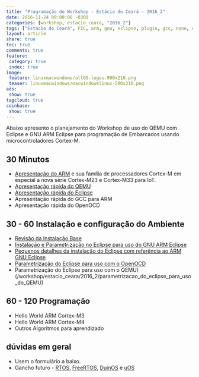 ```yaml
---
title: "Programação do Workshop - Estácio do Ceará - 2016_2"
date: 2016-11-24 00:00:00 -0300
categories: [workshop, estacio_ceara, "2016_2"]
tags: ["Estácio do Ceará", FIC, arm, gnu, eclipse, plugin, gcc, none, eabi, Workshop, pranejamento]
layout: article
share: true
toc: true
comments: true
feature:
 category: true
 index: true
image:
 feature: linuxmacwindows/allOS-logos-900x210.png
 teaser: linuxmacwindows/macwindowslinux-500x210.png
ads: 
 show: true
tagcloud: true
coinbase:
 show: true
---
```


Abaixo apresento o planejamento do Workshop de uso do QEMU com Eclipse e GNU ARM Eclipse para programação de Embarcados usando microcontroladores Cortex-M.

<!--more-->

## 30 Minutos

 * [Apresentação do ARM](/workshop/estacio_ceara/2016_2/Apresentacao_do_ARM) e sua família de processadores Cortex-M em especial a nova série Cortex-M23 e Cortex-M33 para IoT.
 * [Apresentação rápida do QEMU](/workshop/estacio_ceara/2016_2/Apresentacao_rapida_do_QEMU)
 * [Apresentação rápida do Eclipse](/workshop/estacio_ceara/2016_2/Apresentacao_rapida_do_Eclipse)
 * Apresentação rápida do GCC para ARM
 * Apresentação rápida do OpenOCD
 
## 30 - 60 Instalação e configuração do Ambiente

 * [Revisão da Instalação Base](/workshop/estacio_ceara/2016_2/Instalando_ambiente_para_workshop_estacioce_qemu_eclipse_arm/)
 * [Instalação e Parametrização no Eclipse para uso do GNU ARM Eclipse](workshop/estacio_ceara/2016_2/instalacao_parametrizacao_no_eclipse_pra_uso_do_gnu_arm_eclipse/)
 * [Pequenos detalhes da instalação do Eclipse com referência ao ARM GNU Eclipse](/workshop/estacio_ceara/2016_2/pequenos_detalhes_da-instalacao_do_Eclipse_com_referência_ao_ARM_GNU_Eclipse)
 * [Parametrização do Eclipse para uso com o OpenOCD](/workshop/estacio_ceara/2016_2/parametrizacao_do_eclipse_para_uso_com_o_openocd)
 * Parametrização do Eclipse para uso com o QEMU](/workshop/estacio_ceara/2016_2/parametrizacao_do_eclipse_para_uso_do_QEMU)
 
## 60 - 120 Programação

 * Hello World ARM Cortex-M3
 * Hello World ARM Cortex-M4
 * Outros Algoritmos para aprendizado
 
## dúvidas em geral

 * Usem o formulário a baixo.
 * Gancho futuro - [RTOS](/RTOS), [FreeRTOS](/FreeRTOS), [DuinOS](/DuinOS) e [uOS](/uos/)
 
